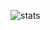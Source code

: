 [About me]: https://zodasic.github.io/
![stats](https://github-readme-stats.vercel.app/api?username=Zodasic&theme=radical)<br>
